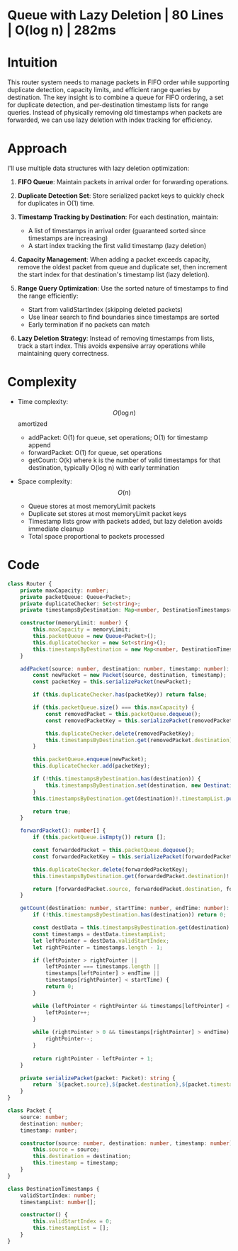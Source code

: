 # Queue with Lazy Deletion | 80 Lines | O(log n) | 282ms

# Intuition
This router system needs to manage packets in FIFO order while supporting duplicate detection, capacity limits, and efficient range queries by destination. The key insight is to combine a queue for FIFO ordering, a set for duplicate detection, and per-destination timestamp lists for range queries. Instead of physically removing old timestamps when packets are forwarded, we can use lazy deletion with index tracking for efficiency.

# Approach
I'll use multiple data structures with lazy deletion optimization:

1. **FIFO Queue**: Maintain packets in arrival order for forwarding operations.

2. **Duplicate Detection Set**: Store serialized packet keys to quickly check for duplicates in O(1) time.

3. **Timestamp Tracking by Destination**: For each destination, maintain:
   - A list of timestamps in arrival order (guaranteed sorted since timestamps are increasing)
   - A start index tracking the first valid timestamp (lazy deletion)

4. **Capacity Management**: When adding a packet exceeds capacity, remove the oldest packet from queue and duplicate set, then increment the start index for that destination's timestamp list (lazy deletion).

5. **Range Query Optimization**: Use the sorted nature of timestamps to find the range efficiently:
   - Start from validStartIndex (skipping deleted packets)
   - Use linear search to find boundaries since timestamps are sorted
   - Early termination if no packets can match

6. **Lazy Deletion Strategy**: Instead of removing timestamps from lists, track a start index. This avoids expensive array operations while maintaining query correctness.

# Complexity
- Time complexity: $$O(\log n)$$ amortized
  - addPacket: O(1) for queue, set operations; O(1) for timestamp append
  - forwardPacket: O(1) for queue, set operations
  - getCount: O(k) where k is the number of valid timestamps for that destination, typically O(log n) with early termination

- Space complexity: $$O(n)$$
  - Queue stores at most memoryLimit packets
  - Duplicate set stores at most memoryLimit packet keys
  - Timestamp lists grow with packets added, but lazy deletion avoids immediate cleanup
  - Total space proportional to packets processed

# Code
```typescript []
class Router {
    private maxCapacity: number;
    private packetQueue: Queue<Packet>;
    private duplicateChecker: Set<string>;
    private timestampsByDestination: Map<number, DestinationTimestamps>;

    constructor(memoryLimit: number) {
        this.maxCapacity = memoryLimit;
        this.packetQueue = new Queue<Packet>();
        this.duplicateChecker = new Set<string>();
        this.timestampsByDestination = new Map<number, DestinationTimestamps>();
    }

    addPacket(source: number, destination: number, timestamp: number): boolean {
        const newPacket = new Packet(source, destination, timestamp);
        const packetKey = this.serializePacket(newPacket);

        if (this.duplicateChecker.has(packetKey)) return false;

        if (this.packetQueue.size() === this.maxCapacity) {
            const removedPacket = this.packetQueue.dequeue();
            const removedPacketKey = this.serializePacket(removedPacket);

            this.duplicateChecker.delete(removedPacketKey);
            this.timestampsByDestination.get(removedPacket.destination)!.validStartIndex++;
        }

        this.packetQueue.enqueue(newPacket);
        this.duplicateChecker.add(packetKey);

        if (!this.timestampsByDestination.has(destination)) {
            this.timestampsByDestination.set(destination, new DestinationTimestamps());
        }
        this.timestampsByDestination.get(destination)!.timestampList.push(timestamp);

        return true;
    }

    forwardPacket(): number[] {
        if (this.packetQueue.isEmpty()) return [];

        const forwardedPacket = this.packetQueue.dequeue();
        const forwardedPacketKey = this.serializePacket(forwardedPacket);

        this.duplicateChecker.delete(forwardedPacketKey);
        this.timestampsByDestination.get(forwardedPacket.destination)!.validStartIndex++;

        return [forwardedPacket.source, forwardedPacket.destination, forwardedPacket.timestamp];
    }

    getCount(destination: number, startTime: number, endTime: number): number {
        if (!this.timestampsByDestination.has(destination)) return 0;

        const destData = this.timestampsByDestination.get(destination)!;
        const timestamps = destData.timestampList;
        let leftPointer = destData.validStartIndex;
        let rightPointer = timestamps.length - 1;

        if (leftPointer > rightPointer ||
            leftPointer === timestamps.length ||
            timestamps[leftPointer] > endTime ||
            timestamps[rightPointer] < startTime) {
            return 0;
        }

        while (leftPointer < rightPointer && timestamps[leftPointer] < startTime) {
            leftPointer++;
        }
        
        while (rightPointer > 0 && timestamps[rightPointer] > endTime) {
            rightPointer--;
        }
        
        return rightPointer - leftPointer + 1;
    }

    private serializePacket(packet: Packet): string {
        return `${packet.source},${packet.destination},${packet.timestamp}`;
    }
}

class Packet {
    source: number;
    destination: number;
    timestamp: number;

    constructor(source: number, destination: number, timestamp: number) {
        this.source = source;
        this.destination = destination;
        this.timestamp = timestamp;
    }
}

class DestinationTimestamps {
    validStartIndex: number;
    timestampList: number[];

    constructor() {
        this.validStartIndex = 0;
        this.timestampList = [];
    }
}
```